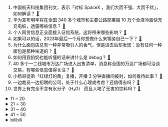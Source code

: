 1. 中国航天科技集团刊文，表示「对标 SpaceX ，我们大而不强、大而不优」，如何解读？ [:link:](https://www.zhihu.com/question/633695237)
2. 华为宣布明年将在全国 340 多个城市和主要公路部署超 10 万个全液冷超快充充电桩，透露哪些信息？ [:link:](https://www.zhihu.com/question/633878463)
3. 个人网贷信息正全面接入征信系统，这将带来哪些影响？ [:link:](https://www.zhihu.com/question/633873922)
4. 如果可以的话，2023年最后一个月你想做什么来犒劳自己一下？ [:link:](https://www.zhihu.com/question/634015672)
5. 为什么面包店总有一种非常吸引人的香气，但是进去后却发现：没有任何一种面包是那种味道的？ [:link:](https://www.zhihu.com/question/50090053)
6. 如何用我奶奶也能听懂的话来讲什么是 debug？ [:link:](https://www.zhihu.com/question/631416577)
7. 40 多个一二线城市万达广场进入出售清单，消息称全国的万达广场都可洽谈交易，有哪些信息值得关注？ [:link:](https://www.zhihu.com/question/633924828)
8. 小杨哥徒弟「红绿灯的黄」复播，开播 3 分钟直播间被封，如何看待此事？ [:link:](https://www.zhihu.com/question/633738169)
9. 一边裁员一边招聘的公司，处于什么心理或考虑？还值得去吗？ [:link:](https://www.zhihu.com/question/632472623)
10. 世界上有完全不含有水分子（H₂O） 而且人喝了无害的饮料吗？ [:link:](https://www.zhihu.com/question/633186948)
<details>
<summary>11 ~ 20</summary>

11. 网传广东阳江阳春市八甲中学一学生被三名学生打成植物人，教育局回应正在处理，事件后续进展如何？ [:link:](https://www.zhihu.com/question/633576621)
12. 中央政治局会议指出「明年要继续实施积极的财政政策和稳健的货币政策」，释放哪些信号？ [:link:](https://www.zhihu.com/question/633916765)
13. 委内瑞拉准备并入争议领土之际，美国和圭亚那举行联合空中演习，透露了哪些信息？ [:link:](https://www.zhihu.com/question/633922321)
14. 为何不取消35岁以上限制报考公务员？ [:link:](https://www.zhihu.com/question/633243194)
15. 中文作为可能世界上唯一具有相对广泛影响力的分析语，是否真的提供了其他语言无法提供的一种独特的思考逻辑？ [:link:](https://www.zhihu.com/question/633488985)
16. 游戏史上有什么令人遗憾的半成品游戏吗？ [:link:](https://www.zhihu.com/question/65103231)
17. 五月天巴黎演唱会被指「真唱气息不稳」，如何从专业角度解读？与此前演唱会是否有不同？ [:link:](https://www.zhihu.com/question/633863052)
18. 如何评价《查理和巧克力工厂》前传电影《旺卡》？ [:link:](https://www.zhihu.com/question/633756712)
19. TES 官宣上单选手 369 回归队伍，如何评价这一转会操作？ [:link:](https://www.zhihu.com/question/633897101)
20. 2023年互联网大厂多数取消了薪水普涨，2024年职人的流动性会否更强？ [:link:](https://www.zhihu.com/question/631330205)
</details>
<details>
<summary>21 ~ 30</summary>

21. 两个实打实干活的同事离职了，老板连谈都没谈，一句挽留都没有，你怎么看？ [:link:](https://www.zhihu.com/question/415313450)
22. 跑全马和跑半马，身体感受上有什么差异？ [:link:](https://www.zhihu.com/question/633414586)
23. 鹰角作为游戏公司为什么要以独立游戏为目标？ [:link:](https://www.zhihu.com/question/629190393)
24. 为什么《英雄联盟》职业选手可以不会玩某个英雄？ [:link:](https://www.zhihu.com/question/630318764)
25. 辽宁一锁匠协助警方开锁被炸身亡，其妻两次申请国家赔偿被驳，另一遇难民警追记一等功，如何从法律角度解读？ [:link:](https://www.zhihu.com/question/633883450)
26. 如何评价《新闻女王》大结局？你满意吗？ [:link:](https://www.zhihu.com/question/633944513)
27. 作为养宠一族，你是如何把家改造为「宠物友好型」家居的？ [:link:](https://www.zhihu.com/question/632517420)
28. 2023 年你是否掌握了一项新的运动技能，有哪些瞬间值得回忆？ [:link:](https://www.zhihu.com/question/633293001)
29. 如何评价《原神》4.3版本「蔷薇与铳枪」前瞻特别节目？ [:link:](https://www.zhihu.com/question/633958040)
30. 外交部领事司称至 2024 年底，按现行标准 75% 收取来华签证费，如何看待此举？ [:link:](https://www.zhihu.com/question/633911613)
</details>
<details>
<summary>31 ~ 40</summary>

31. 外媒曝光照片称「以军拘留虐待加沙平民」，透露了哪些信息？加沙局势将如何发展？ [:link:](https://www.zhihu.com/question/633879951)
32. 你认为高考和考研相比，哪个考试更难？ [:link:](https://www.zhihu.com/question/356041460)
33. 现今的电子游戏是不是被电影化叙事带偏了？ [:link:](https://www.zhihu.com/question/633731718)
34. FlashAttention 的速度优化原理是怎样的？ [:link:](https://www.zhihu.com/question/611236756)
35. 再过2年，当00后也过了25岁，他们会怀念什么？ [:link:](https://www.zhihu.com/question/633781993)
36. 2023年公司招聘有哪些变化？未来求职者谈offer时需要注意什么？ [:link:](https://www.zhihu.com/question/631330230)
37. 如何评价许光汉、张钧甯主演的悬疑电影《瞒天过海》？ [:link:](https://www.zhihu.com/question/632995571)
38. 如何评价张家辉、陈伟霆主演的电影《爆裂点》？ [:link:](https://www.zhihu.com/question/563180968)
39. 为什么山东的地名都那么好听？ [:link:](https://www.zhihu.com/question/50460784)
40. 西安警方通报「辅警威胁查网友个人信息」：其无权获取公民个人信息，已解除劳动合同，如何从法律角度解读？ [:link:](https://www.zhihu.com/question/633922503)
</details>
<details>
<summary>41 ~ 50</summary>

41. 福建省消委会检测 59 款现售咖啡，均发现低含量 2A 类致癌物，样品涉瑞幸、星巴克，如何看待此事? [:link:](https://www.zhihu.com/question/633873024)
42. 谷歌大模型 Gemini 发布一天引质疑，公司承认 6 分钟视频经剪辑处理，非实时画面，具体情况如何？ [:link:](https://www.zhihu.com/question/633926510)
43. 国货频频出圈掀起热销浪潮，为什么能兴起国货潮？企业如何抓住机遇实现可持续发展？ [:link:](https://www.zhihu.com/question/633873550)
44. 如何看待问界 M9 底盘实测曝光？ [:link:](https://www.zhihu.com/question/633881977)
45. 碳酸锂期货涨停，期权 12 月 7 日暴涨 410 倍，发生了什么？电池价格要反转了吗？ [:link:](https://www.zhihu.com/question/633735386)
46. 印度央行将印度 2024 财年 GDP 增速预测从 6.5% 上调至 7%，透露哪些信息？ [:link:](https://www.zhihu.com/question/633897827)
47. 每天下班回到家时，你和你的宠物有什么特殊的「重逢仪式感」吗？ [:link:](https://www.zhihu.com/question/632807308)
48. 如何评价游戏行业 2023 年的发展？ [:link:](https://www.zhihu.com/question/633379332)
49. “双刃剑”武器本身并不会容易伤到使用者，为什么要用“双刃剑”来说事物的两面性？ [:link:](https://www.zhihu.com/question/632473510)
50. 2023你有没有走出舒适区，完成一件你未曾想过的事？ [:link:](https://www.zhihu.com/question/633909768)
</details><details>
<summary>bilibili</summary>

</details>